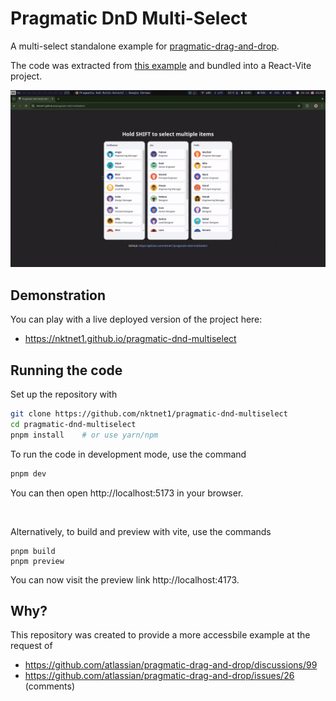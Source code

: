 # Pragmatic DnD Multi-Select

A multi-select standalone example for [pragmatic-drag-and-drop](https://github.com/atlassian/pragmatic-drag-and-drop).

The code was extracted from [this example](https://github.com/atlassian/pragmatic-drag-and-drop/blob/967082b9c01ad5161ea78867417f7e697fb9ee9d/packages/documentation/examples/board-with-multi-drag.tsx) and bundled into a React-Vite project.

![Showcase GIF](/docs/assets/showcase.gif)

## Demonstration

You can play with a live deployed version of the project here:
- https://nktnet1.github.io/pragmatic-dnd-multiselect

## Running the code

Set up the repository with

```sh
git clone https://github.com/nktnet1/pragmatic-dnd-multiselect
cd pragmatic-dnd-multiselect
pnpm install    # or use yarn/npm
```

To run the code in development mode, use the command
```sh
pnpm dev
```

You can then open http://localhost:5173 in your browser.

<br />

Alternatively, to build and preview with vite, use the commands

```
pnpm build
pnpm preview
```

You can now visit the preview link http://localhost:4173.

## Why?

This repository was created to provide a more accessbile example at the request of

- https://github.com/atlassian/pragmatic-drag-and-drop/discussions/99
- https://github.com/atlassian/pragmatic-drag-and-drop/issues/26 (comments)
